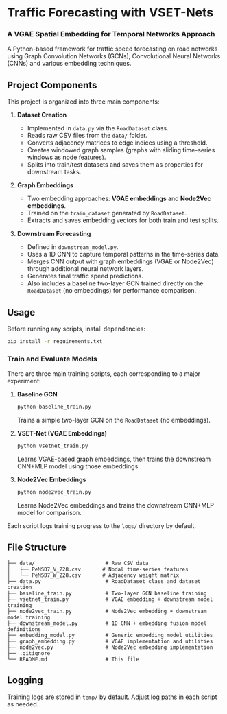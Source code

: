 # Traffic Forecasting with VSET-Nets

### A VGAE Spatial Embedding for Temporal Networks Approach

A Python-based framework for traffic speed forecasting on road networks using Graph Convolution Networks (GCNs), Convolutional Neural Networks (CNNs) and various embedding techniques.

## Project Components

This project is organized into three main components:

1. **Dataset Creation**

   * Implemented in `data.py` via the `RoadDataset` class.
   * Reads raw CSV files from the `data/` folder.
   * Converts adjacency matrices to edge indices using a threshold.
   * Creates windowed graph samples (graphs with sliding time-series windows as node features).
   * Splits into train/test datasets and saves them as properties for downstream tasks.

2. **Graph Embeddings**

   * Two embedding approaches: **VGAE embeddings** and **Node2Vec embeddings**.
   * Trained on the `train_dataset` generated by `RoadDataset`.
   * Extracts and saves embedding vectors for both train and test splits.

3. **Downstream Forecasting**

   * Defined in `downstream_model.py`.
   * Uses a 1D CNN to capture temporal patterns in the time-series data.
   * Merges CNN output with graph embeddings (VGAE or Node2Vec) through additional neural network layers.
   * Generates final traffic speed predictions.
   * Also includes a baseline two-layer GCN trained directly on the `RoadDataset` (no embeddings) for performance comparison.

## Usage

Before running any scripts, install dependencies:

```bash
pip install -r requirements.txt
```


### Train and Evaluate Models

There are three main training scripts, each corresponding to a major experiment:

1. **Baseline GCN**

   ```bash
   python baseline_train.py
   ```

   Trains a simple two-layer GCN on the `RoadDataset` (no embeddings).

2. **VSET-Net (VGAE Embeddings)**

   ```bash
   python vsetnet_train.py
   ```

   Learns VGAE-based graph embeddings, then trains the downstream CNN+MLP model using those embeddings.

3. **Node2Vec Embeddings**

   ```bash
   python node2vec_train.py
   ```

   Learns Node2Vec embeddings and trains the downstream CNN+MLP model for comparison.

Each script logs training progress to the `logs/` directory by default.

## File Structure

```
├── data/                       # Raw CSV data
│   ├── PeMSD7_V_228.csv       # Nodal time-series features
│   └── PeMSD7_W_228.csv       # Adjacency weight matrix
├── data.py                     # RoadDataset class and dataset creation
├── baseline_train.py           # Two-layer GCN baseline training
├── vsetnet_train.py            # VGAE embedding + downstream model training
├── node2vec_train.py           # Node2Vec embedding + downstream model training
├── downstream_model.py         # 1D CNN + embedding fusion model definitions
├── embedding_model.py          # Generic embedding model utilities
├── graph_embedding.py          # VGAE implementation and utilities
├── node2vec.py                 # Node2Vec embedding implementation
├── .gitignore
└── README.md                   # This file
```


## Logging

Training logs are stored in `temp/` by default. Adjust log paths in each script as needed.

